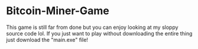 # Bitcoin-Miner-Game
This game is still far from done but you can enjoy looking at my sloppy source code lol.
If you just want to play without downloading the entire thing just download the "main.exe" file!
